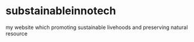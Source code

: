 # substainableinnotech
my website which promoting sustainable livehoods and preserving natural resource
